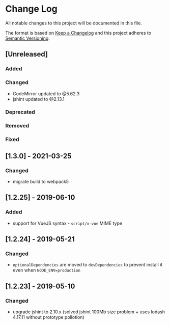 # Change Log
All notable changes to this project will be documented in this file.

The format is based on [Keep a Changelog](http://keepachangelog.com/)
and this project adheres to [Semantic Versioning](http://semver.org/).

## [Unreleased]
### Added

### Changed
 - CodeMirror updated to @5.62.3
 - jshint updated to @2.13.1

### Deprecated

### Removed

### Fixed

## [1.3.0] - 2021-03-25
### Changed
 - migrate build to webpack5

## [1.2.25] - 2019-06-10
### Added
 - support for VueJS syntax - `script/x-vue` MIME type 

## [1.2.24] - 2019-05-21
### Changed
 - `optionalDependencies` are moved to `devDependencies` to prevent install it even when `NODE_ENV=production`
 
## [1.2.23] - 2019-05-10
### Changed
 - upgrade jshint to 2.10.x (solved jshint 100Mb size problem + uses lodash 4.17.11 without prototype pollotion)
